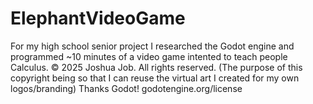 # ElephantVideoGame
  For my high school senior project I researched the Godot engine and programmed ~10 minutes of a video game intented to teach people Calculus.   © 2025 Joshua Job. All rights reserved.  (The purpose of this copyright being so that I can reuse the virtual art I created for my own logos/branding)  Thanks Godot! godotengine.org/license

